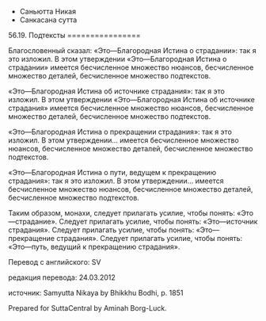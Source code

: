 









* Саньютта Никая
* Санкасана сутта


56\.19\. Подтексты
\=\=\=\=\=\=\=\=\=\=\=\=\=\=\=\=



Благословенный сказал: «Это—Благородная Истина о страдании»: так я это изложил\. В этом утверждении «Это—Благородная Истина о страдании» имеется бесчисленное множество нюансов, бесчисленное множество деталей, бесчисленное множество подтекстов\.


«Это—Благородная Истина об источнике страдания»: так я это изложил\. В этом утверждении «Это—Благородная Истина об источнике страдания» имеется бесчисленное множество нюансов, бесчисленное множество деталей, бесчисленное множество подтекстов\.


«Это—Благородная Истина о прекращении страдания»: так я это изложил\. В этом утверждении… имеется бесчисленное множество нюансов, бесчисленное множество деталей, бесчисленное множество подтекстов\.


«Это—Благородная Истина о пути, ведущем к прекращению страдания»: так я это изложил\. В этом утверждении… имеется бесчисленное множество нюансов, бесчисленное множество деталей, бесчисленное множество подтекстов\.


Таким образом, монахи, следует прилагать усилие, чтобы понять: «Это—страдание»\. Следует прилагать усилие, чтобы понять: «Это—источник страдания»\. Следует прилагать усилие, чтобы понять: «Это—прекращение страдания»\. Следует прилагать усилие, чтобы понять: «Это—путь, ведущий к прекращению страдания»\.



Перевод с английского: SV


редакция перевода: 24\.03\.2012


источник: Samyutta Nikaya by Bhikkhu Bodhi, p\. 1851


Prepared for SuttaCentral by Aminah Borg\-Luck\.






